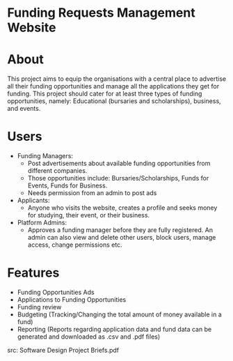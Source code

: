 # Funding Requests Management Website 

# About
This project aims to equip the organisations with a central place to advertise all their funding opportunities and manage all the applications they get for funding. This project should cater for at least three types of funding opportunities, namely: Educational (bursaries and scholarships), business, and events.

# Users
- Funding Managers:
    - Post advertisements about available funding opportunities from different companies.
    - Those opportunities include: Bursaries/Scholarships, Funds for Events, Funds for Business.
    - Needs permission from an admin to post ads
- Applicants:
    - Anyone who visits the website, creates a profile and seeks money for studying, their event, or their business.
- Platform Admins:
    - Approves a funding manager before they are fully registered. An admin can also view and delete other users, block users, manage access, change permissions etc. 

# Features
- Funding Opportunities Ads
- Applications to Funding Opportunities
- Funding review
- Budgeting (Tracking/Changing the total amount of money available in a fund)
- Reporting (Reports regarding application data and fund data can be generated and downloaded as .csv and .pdf files)

src: Software Design Project Briefs.pdf
